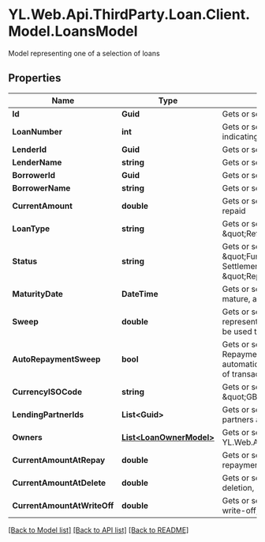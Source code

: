 # YL.Web.Api.ThirdParty.Loan.Client.Model.LoansModel
Model representing one of a selection of loans
## Properties

Name | Type | Description | Notes
------------ | ------------- | ------------- | -------------
**Id** | **Guid** | Gets or sets the loan&#39;s unique identifier | [optional] 
**LoanNumber** | **int** | Gets or sets the Loan Number, an ordinal value indicating which of a customer&#39;s loans is here detailed | [optional] 
**LenderId** | **Guid** | Gets or sets the lender&#39;s unique identifier | [optional] 
**LenderName** | **string** | Gets or sets the lender&#39;s full name | [optional] 
**BorrowerId** | **Guid** | Gets or sets the borrower&#39;s unique identifier | [optional] 
**BorrowerName** | **string** | Gets or sets the borrower&#39;s full name | [optional] 
**CurrentAmount** | **double** | Gets or sets the Current Amount, the amount yet to be repaid | [optional] 
**LoanType** | **string** | Gets or sets the Loan Type - \&quot;Initial\&quot;, \&quot;Refinanced\&quot; or \&quot;Renewal\&quot; | [optional] 
**Status** | **string** | Gets or sets the loan&#39;s Status - \&quot;Deleted\&quot;, \&quot;Funded\&quot;, \&quot;Funded (Pending Settlement)\&quot;, \&quot;Refinanced\&quot;, \&quot;Repaid\&quot;, \&quot;Written Off\&quot; | [optional] 
**MaturityDate** | **DateTime** | Gets or sets the date on which the loan is due to mature, and by which it should be fully repaid | [optional] 
**Sweep** | **double** | Gets or sets the Sweep, the decimal out of 100 representing the proportion of transaction income to be used to repay the loan | [optional] 
**AutoRepaymentSweep** | **bool** | Gets or sets a value indicating whether an Auto Repayment Sweep is to be used - this feature automatically directs a chosen proportion, the Sweep, of transaction income towards repaying the loan | [optional] 
**CurrencyISOCode** | **string** | Gets or sets the loan&#39;s Currency ISO Code, e.g. \&quot;GBP\&quot; | [optional] 
**LendingPartnerIds** | **List&lt;Guid&gt;** | Gets or sets the unique identifiers of any lending partners associated with the loan | [optional] 
**Owners** | [**List&lt;LoanOwnerModel&gt;**](LoanOwnerModel.md) | Gets or sets a collection detailing the loan&#39;s Owners YL.Web.Api.ThirdParty.Loan.Models.LoanOwnerModel | [optional] 
**CurrentAmountAtRepay** | **double** | Gets or sets the Current Amount at the time of full loan repayment, if applicable | [optional] 
**CurrentAmountAtDelete** | **double** | Gets or sets the Current Amount at the time of loan deletion, if applicable | [optional] 
**CurrentAmountAtWriteOff** | **double** | Gets or sets the Current Amount at the time of loan write-off, if applicable | [optional] 

[[Back to Model list]](../README.md#documentation-for-models) [[Back to API list]](../README.md#documentation-for-api-endpoints) [[Back to README]](../README.md)

